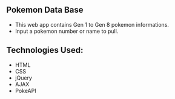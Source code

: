 ## **Pokemon Data Base**
  * This web app contains Gen 1 to Gen 8 pokemon informations.
  * Input a pokemon number or name to pull.
  
  
  
## **Technologies Used:**
  * HTML
  * CSS
  * jQuery
  * AJAX
  * PokeAPI
  
  

